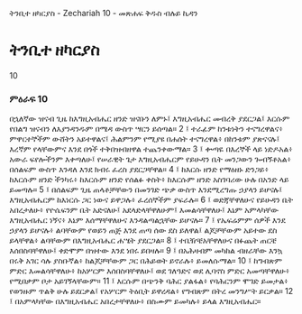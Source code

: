 ﻿
 ትንቢተ ዘካርያስ - Zechariah 10 - መጽሐፍ ቅዱስ ብሉይ ኪዳን
# ትንቢተ ዘካርያስ
10
### ምዕራፍ 10
በኋለኛው ዝናብ ጊዜ ከእግዚአብሔር ዘንድ ዝናቡን ለምኑ፤ እግዚአብሔር መብረቅ ያደርጋል፤ እርሱም የበልግ ዝናብን ለእያንዳንዱም በሜዳ ውስጥ ሣርን ይሰጣል።
2 ፤ ተራፊም ከንቱነትን ተናግረዋልና፥ ምዋርተኞችም ውሸትን አይተዋልና፤ ሕልምንም የሚያዩ በሐሰት ተናግረዋል፥ በከንቱም ያጽናናሉ፤ እረኛም የላቸውምና እንደ በጎች ተቅበዝብዘዋል ተጨንቀውማል።
3 ፤ ቍጣዬ በእረኞች ላይ ነድዶአል፥ አውራ ፍየሎችንም እቀጣለሁ፤ የሠራዊት ጌታ እግዚአብሔርም የይሁዳን ቤት መንጋውን ጐብኝቶአል፥ በሰልፍም ውስጥ እንዳለ እንደ ክብሩ ፈረስ ያደርጋቸዋል።
4 ፤ ከእርሱ ዘንድ የማዕዘኑ ድንጋይ፥ ከእርሱም ዘንድ ችንካሩ፥ ከእርሱም ዘንድ የሰልፉ ቀስት፥ ከእርሱም ዘንድ አስገባሪው ሁሉ በአንድ ላይ ይመጣሉ።
5 ፤ በሰልፍም ጊዜ ጠላቶቻቸውን በመንገድ ጭቃ ውስጥ እንደሚረግጡ ኃያላን ይሆናሉ፤ እግዚአብሔርም ከእነርሱ ጋር ነውና ይዋጋሉ፥ ፈረሰኞችም ያፍራሉ።
6 ፤ ወድጃቸዋለሁና የይሁዳን ቤት አበረታለሁ፥ የዮሴፍንም ቤት አድናለሁ፤ አደላድላቸዋለሁም፤ እመልሳቸዋለሁ፤ እኔም አምላካቸው እግዚአብሔር ነኝና፥ እኔም እሰማቸዋለሁና እንዳልጣልኋቸው ይሆናሉ።
7 ፤ የኤፍሬምም ሰዎች እንደ ኃያላን ይሆናሉ፥ ልባቸውም የወይን ጠጅ እንደ ጠጣ ሰው ደስ ይለዋል፤ ልጆቻቸውም አይተው ደስ ይላቸዋል፥ ልባቸውም በእግዚአብሔር ሐሤት ያደርጋል።
8 ፤ ተቤዥቼአቸዋለሁና በፉጨት ጠርቼ እሰበስባቸዋለሁ፤ ቀድሞም በዝተው እንደ ነበሩ ይበዛሉ።
9 ፤ በአሕዛብም መካከል ብዘራቸው እንኳ በሩቅ አገር ሳሉ ያስቡኛል፥ ከልጆቻቸውም ጋር በሕይወት ይኖራሉ፥ ይመለሱማል።
10 ፤ ከግብጽም ምድር እመልሳቸዋለሁ፥ ከአሦርም እሰበስባቸዋለሁ፤ ወደ ገለዓድና ወደ ሊባኖስ ምድር አመጣቸዋለሁ፥ የሚበቃም ቦታ አይገኝላቸውም።
11 ፤ እርሱም በጭንቅ ባሕር ያልፋል፥ የባሕርንም ሞገድ ይመታል፥ የወንዙም ጥልቅ ሁሉ ይደርቃል፤ የአሦርም ትዕቢት ይዋረዳል፥ የግብጽም በትረ መንግሥት ይርቃል።
12 ፤ በአምላካቸው በእግዚአብሔር አበረታቸዋለሁ፥ በስሙም ይመካሉ፥ ይላል እግዚአብሔር። 
